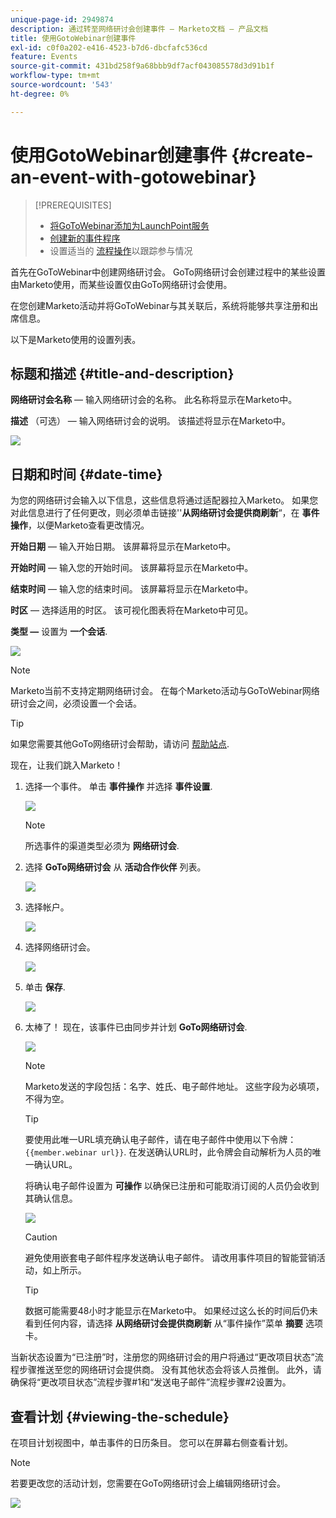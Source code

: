 ```yaml
---
unique-page-id: 2949874
description: 通过转至网络研讨会创建事件 — Marketo文档 — 产品文档
title: 使用GotoWebinar创建事件
exl-id: c0f0a202-e416-4523-b7d6-dbcfafc536cd
feature: Events
source-git-commit: 431bd258f9a68bbb9df7acf043085578d3d91b1f
workflow-type: tm+mt
source-wordcount: '543'
ht-degree: 0%

---
```


# 使用GotoWebinar创建事件 {#create-an-event-with-gotowebinar}

>[!PREREQUISITES]
>
>* [将GoToWebinar添加为LaunchPoint服务](/help/marketo/product-docs/administration/additional-integrations/add-gotowebinar-as-a-launchpoint-service.md)
>* [创建新的事件程序](/help/marketo/product-docs/demand-generation/events/understanding-events/create-a-new-event-program.md)
>* 设置适当的 [流程操作](/help/marketo/product-docs/core-marketo-concepts/smart-campaigns/flow-actions/add-a-flow-step-to-a-smart-campaign.md)以跟踪参与情况

首先在GoToWebinar中创建网络研讨会。 GoTo网络研讨会创建过程中的某些设置由Marketo使用，而某些设置仅由GoTo网络研讨会使用。

在您创建Marketo活动并将GoToWebinar与其关联后，系统将能够共享注册和出席信息。

以下是Marketo使用的设置列表。

## 标题和描述 {#title-and-description}

**网络研讨会名称**  — 输入网络研讨会的名称。 此名称将显示在Marketo中。

**描述** （可选） — 输入网络研讨会的说明。 该描述将显示在Marketo中。

![](assets/image2015-5-28-15-3a1-3a36.png)

## 日期和时间 {#date-time}

为您的网络研讨会输入以下信息，这些信息将通过适配器拉入Marketo。 如果您对此信息进行了任何更改，则必须单击链接&#39;&#39;**从网络研讨会提供商刷新**“，在 **事件操作**，以便Marketo查看更改情况。

**开始日期**  — 输入开始日期。 该屏幕将显示在Marketo中。

**开始时间**  — 输入您的开始时间。 该屏幕将显示在Marketo中。

**结束时间**  — 输入您的结束时间。 该屏幕将显示在Marketo中。

**时区**  — 选择适用的时区。 该可视化图表将在Marketo中可见。

**类型 —** 设置为 **一个会话**.

![](assets/image2015-5-28-15-3a7-3a1.png)

>[!NOTE]
>
>Marketo当前不支持定期网络研讨会。 在每个Marketo活动与GoToWebinar网络研讨会之间，必须设置一个会话。

>[!TIP]
>
>如果您需要其他GoTo网络研讨会帮助，请访问 [帮助站点](https://support.logmeininc.com/gotowebinar).

现在，让我们跳入Marketo！

1. 选择一个事件。 单击 **事件操作** 并选择 **事件设置**.

   ![](assets/image2015-5-14-14-3a53-3a10.png)

   >[!NOTE]
   >
   >所选事件的渠道类型必须为 **网络研讨会**.

1. 选择 **GoTo网络研讨会** 从 **活动合作伙伴** 列表。

   ![](assets/image2015-5-14-14-3a55-3a20.png)

1. 选择帐户。

   ![](assets/rtaimage-2.png)

1. 选择网络研讨会。

   ![](assets/image2015-5-14-14-3a57-3a31.png)

1. 单击 **保存**.

   ![](assets/image2015-5-14-14-3a58-3a54.png)

1. 太棒了！ 现在，该事件已由同步并计划 **GoTo网络研讨会**.

   ![](assets/image2015-5-14-15-3a0-3a47.png)

   >[!NOTE]
   >
   >Marketo发送的字段包括：名字、姓氏、电子邮件地址。 这些字段为必填项，不得为空。

   >[!TIP]
   >
   >要使用此唯一URL填充确认电子邮件，请在电子邮件中使用以下令牌： `{{member.webinar url}}`. 在发送确认URL时，此令牌会自动解析为人员的唯一确认URL。
   >
   >将确认电子邮件设置为 **可操作** 以确保已注册和可能取消订阅的人员仍会收到其确认信息。

   ![](assets/goto-webinar.png)

   >[!CAUTION]
   >
   >避免使用嵌套电子邮件程序发送确认电子邮件。 请改用事件项目的智能营销活动，如上所示。

   >[!TIP]
   >
   >数据可能需要48小时才能显示在Marketo中。 如果经过这么长的时间后仍未看到任何内容，请选择 **从网络研讨会提供商刷新** 从“事件操作”菜单 **摘要** 选项卡。

当新状态设置为“已注册”时，注册您的网络研讨会的用户将通过“更改项目状态”流程步骤推送至您的网络研讨会提供商。 没有其他状态会将该人员推倒。 此外，请确保将“更改项目状态”流程步骤#1和“发送电子邮件”流程步骤#2设置为。

## 查看计划  {#viewing-the-schedule}

在项目计划视图中，单击事件的日历条目。 您可以在屏幕右侧查看计划。

>[!NOTE]
>
>若要更改您的活动计划，您需要在GoTo网络研讨会上编辑网络研讨会。

![](assets/image2015-5-14-15-3a3-3a13.png)
